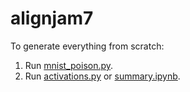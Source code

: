 # alignjam7

To generate everything from scratch:

1. Run [mnist_poison.py](mnist_poison.py).
2. Run [activations.py](activations.py) or [summary.ipynb](summary.ipynb).
